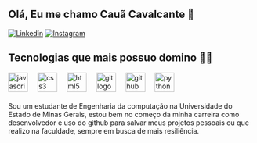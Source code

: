 ## Olá, Eu me chamo Cauã Cavalcante 👋

[![Linkedin](https://img.shields.io/badge/LinkedIn-0077B5?style=for-the-badge&logo=linkedin&logoColor=white)](https://www.linkedin.com/in/cauã-gonçalves/)
[![Instagram](https://img.shields.io/badge/Instagram-E4405F?style=for-the-badge&logo=instagram&logoColor=white)](https://www.instagram.com/cgonssalves/)

## Tecnologias que mais possuo domino 👨‍💻 

<div align="left">
  <img src="https://cdn.jsdelivr.net/gh/devicons/devicon/icons/javascript/javascript-original.svg" height="40" alt="javascript logo"  />
  <img width="12" />
  <img src="https://cdn.jsdelivr.net/gh/devicons/devicon/icons/css3/css3-original.svg" height="40" alt="css3 logo"  />
  <img width="12" />
  <img src="https://cdn.jsdelivr.net/gh/devicons/devicon/icons/html5/html5-original.svg" height="40" alt="html5 logo"  />
  <img width="12" />
  <img src="https://cdn.jsdelivr.net/gh/devicons/devicon/icons/git/git-original.svg" height="40" alt="git logo"  />
  <img width="12" />
  <img src="https://cdn.jsdelivr.net/gh/devicons/devicon/icons/github/github-original.svg" height="40" alt="github logo"  />
  <img width="12" />
  <img src="https://cdn.jsdelivr.net/gh/devicons/devicon/icons/python/python-original.svg" height="40" alt="python logo"  />
  <img width="12" />
</div>

<br/>
Sou um estudante de Engenharia da computação na Universidade do Estado de Minas Gerais, estou bem no começo da minha carreira como desenvolvedor e uso do github para salvar meus projetos pessoais ou que realizo na faculdade, sempre em busca de mais resiliência. 
